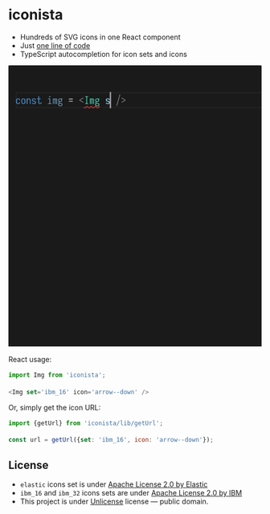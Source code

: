 # iconista

- Hundreds of SVG icons in one React component
- Just [one line of code](https://github.com/streamich/iconista/blob/master/src/index.tsx)
- TypeScript autocompletion for icon sets and icons

![](./docs/icon.gif)

React usage:

```js
import Img from 'iconista';

<Img set='ibm_16' icon='arrow--down' />
```

Or, simply get the icon URL:

```js
import {getUrl} from 'iconista/lib/getUrl';

const url = getUrl({set: 'ibm_16', icon: 'arrow--down'});
```


## License

- `elastic` icons set is under [Apache License 2.0 by Elastic](https://github.com/elastic/eui/blob/master/LICENSE)
- `ibm_16` and `ibm_32` icons sets are under [Apache License 2.0 by IBM](https://github.com/IBM/carbon-elements/blob/master/LICENSE)
- This project is under [Unlicense](LICENSE) license &mdash; public domain.
